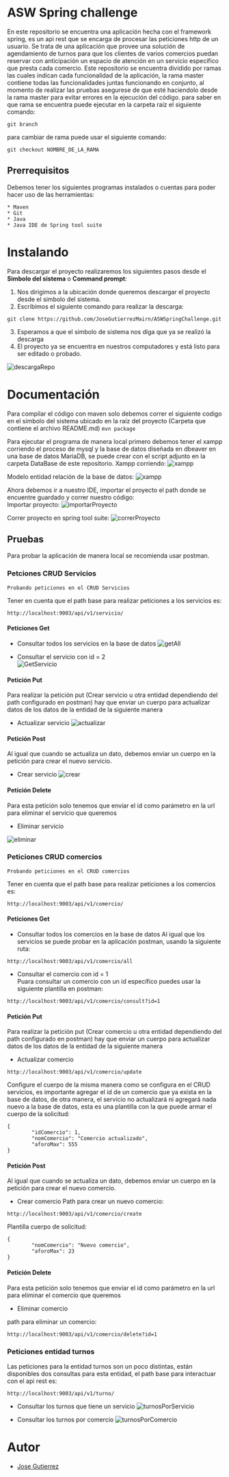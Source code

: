 # ASW Spring challenge
En este repositorio se encuentra una aplicación hecha con el framework spring, es un api rest que se encarga de 
procesar las peticiones http de un usuario.
Se trata de una aplicación que provee una solución de agendamiento de turnos para que 
los clientes de varios comercios puedan reservar con anticipación un espacio de atención en un 
servicio específico que presta cada comercio.
Este repositorio se encuentra dividido por ramas las cuales indican cada funcionalidad de la aplicación, la rama master contiene todas las funcionalidades juntas funcionando en conjunto, al momento de realizar las pruebas asegurese de que esté haciendolo desde la rama master para evitar errores en la ejecución del código.
para saber en que rama se encuentra puede ejecutar en la carpeta raíz el siguiente comando:
~~~
git branch
~~~

para cambiar de rama puede usar el siguiente comando:
~~~
git checkout NOMBRE_DE_LA_RAMA
~~~

## Prerrequisitos
Debemos tener los siguientes programas instalados o cuentas para poder hacer uso de las herramientas:
~~~
* Maven
* Git
* Java
* Java IDE de Spring tool suite
~~~

# Instalando 
Para descargar el proyecto realizaremos los siguientes pasos desde el **Simbolo del sistema** o **Command prompt**:  
1. Nos dirigimos a la ubicación donde queremos descargar el proyecto desde el simbolo del sistema.  
2. Escribimos el siguiente comando para realizar la descarga:  
~~~
git clone https://github.com/JoseGutierrezMairn/ASWSpringChallenge.git
~~~
3. Esperamos a que el simbolo de sistema nos diga que ya se realizó la descarga  
4. El proyecto ya se encuentra en nuestros computadores y está listo para ser editado o probado.

![descargaRepo](https://github.com/JoseGutierrezMairn/ASWSpringChallenge/blob/master/img/descargaRepo.gif)
  
# Documentación
Para compilar el código con maven solo debemos correr el siguiente codigo en el símbolo del sistema ubicado en la raíz del proyecto (Carpeta que contiene el archivo README.md)
`mvn package`

Para ejecutar el programa de manera local primero debemos tener el xampp corriendo el proceso de mysql y la base de datos
diseñada en dbeaver en una base de datos MariaDB, se puede crear con el script adjunto en la carpeta DataBase de este repositorio.
Xampp corriendo:
![xampp](https://github.com/JoseGutierrezMairn/ASWSpringChallenge/blob/master/img/xampp.PNG?raw=true)

Modelo entidad relación de la base de datos:
![xampp](https://github.com/JoseGutierrezMairn/ASWSpringChallenge/blob/master/img/modelER.PNG?raw=true)  

Ahora debemos ir a nuestro IDE, importar el proyecto el path donde se encuentre guardado y correr nuestro código:  
Importar proyecto:
![importarProyecto](https://github.com/JoseGutierrezMairn/ASWSpringChallenge/blob/master/img/importarProyecto.gif)  

Correr proyecto en spring tool suite:
![correrProyecto](https://github.com/JoseGutierrezMairn/ASWSpringChallenge/blob/master/img/correrProyecto.gif)

## Pruebas
Para probar la aplicación de manera local se recomienda usar postman.

### Petciones CRUD Servicios  

~~~
Probando peticiones en el CRUD Servicios
~~~

Tener en cuenta que el path base para realizar peticiones a los servicios es:  

~~~
http://localhost:9003/api/v1/servicio/
~~~

#### Peticiones Get
* Consultar todos los servicios en la base de datos
![getAll](https://github.com/JoseGutierrezMairn/ASWSpringChallenge/blob/master/img/getAllServicios.PNG?raw=true)  

* Consultar el servicio con id = 2  
![GetServicio](https://github.com/JoseGutierrezMairn/ASWSpringChallenge/blob/master/img/getServicio.PNG?raw=true)  

#### Petición Put  
Para realizar la petición put (Crear servicio u otra entidad dependiendo del path configurado en postman) hay que enviar un cuerpo para actualizar datos de los datos de la entidad de la siguiente manera
* Actualizar servicio
![actualizar](https://github.com/JoseGutierrezMairn/ASWSpringChallenge/blob/master/img/updateServicio.PNG?raw=true)  

#### Petición Post  
Al igual que cuando se actualiza un dato, debemos enviar un cuerpo en la petición para crear el nuevo servicio.
* Crear servicio
![crear](https://github.com/JoseGutierrezMairn/ASWSpringChallenge/blob/master/img/crearServicio.PNG?raw=true)  

#### Petición Delete
Para esta petición solo tenemos que enviar el id como parámetro en la url para eliminar el servicio que queremos
* Eliminar servicio

![eliminar](https://github.com/JoseGutierrezMairn/ASWSpringChallenge/blob/master/img/eliminarServicio.PNG?raw=true)  


### Peticiones CRUD comercios  

~~~
Probando peticiones en el CRUD comercios
~~~

Tener en cuenta que el path base para realizar peticiones a los comercios es:  

~~~
http://localhost:9003/api/v1/comercio/
~~~

#### Peticiones Get
* Consultar todos los comercios en la base de datos
Al igual que los servicios se puede probar en la aplicación postman, usando la siguiente ruta:

~~~
http://localhost:9003/api/v1/comercio/all
~~~

* Consultar el comercio con id = 1  
Puara consultar un comercio con un id específico puedes usar la siguiente plantilla en postman:
~~~
http://localhost:9003/api/v1/comercio/consult?id=1
~~~

#### Petición Put  
Para realizar la petición put (Crear comercio u otra entidad dependiendo del path configurado en postman) hay que enviar un cuerpo para actualizar datos de los datos de la entidad de la siguiente manera
* Actualizar comercio
~~~
http://localhost:9003/api/v1/comercio/update
~~~

Configure el cuerpo de la misma manera como se configura en el CRUD servicios, es importante agregar el id de un comercio que ya exista en la base de datos, de otra manera, el servicio no actualizará ni agregará nada nuevo a la base de datos, esta es una plantilla con la que puede armar el cuerpo de la solicitud:
~~~
{
        "idComercio": 1,
        "nomComercio": "Comercio actualizado",
        "aforoMax": 555
}
~~~



#### Petición Post  
Al igual que cuando se actualiza un dato, debemos enviar un cuerpo en la petición para crear el nuevo comercio.
* Crear comercio
Path para crear un nuevo comercio:

~~~
http://localhost:9003/api/v1/comercio/create
~~~

Plantilla cuerpo de solicitud:
~~~
{
        "nomComercio": "Nuevo comercio",
        "aforoMax": 23
}
~~~

#### Petición Delete
Para esta petición solo tenemos que enviar el id como parámetro en la url para eliminar el comercio que queremos
* Eliminar comercio

path para eliminar un comercio:
~~~
http://localhost:9003/api/v1/comercio/delete?id=1
~~~
### Peticiones entidad turnos
Las peticiones para la entidad turnos son un poco distintas, están disponibles dos consultas para esta entidad, el path base para interactuar con el api rest es:
~~~
http://localhost:9003/api/v1/turno/
~~~

* Consultar los turnos que tiene un servicio
![turnosPorServicio](https://github.com/JoseGutierrezMairn/ASWSpringChallenge/blob/master/img/turnosPorServicio.PNG?raw=true)  

* Consultar los turnos por comercio
![turnosPorComercio](https://github.com/JoseGutierrezMairn/ASWSpringChallenge/blob/master/img/turnosPorComercio.PNG?raw=true)  

# Autor
* [Jose Gutierrez](https://github.com/JoseGutierrezMairn)